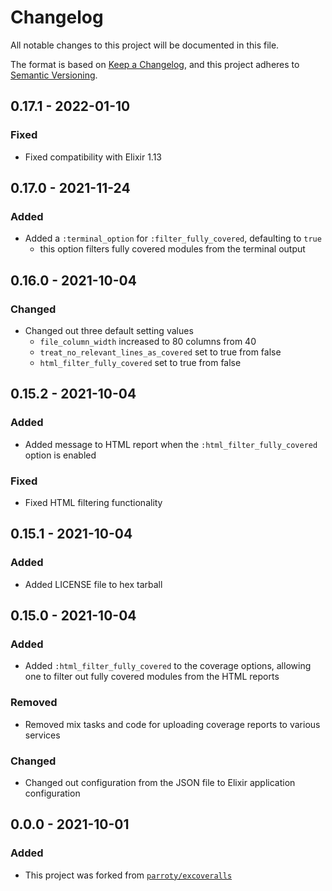 # Changelog

All notable changes to this project will be documented in this file.

The format is based on [Keep a
Changelog](https://keepachangelog.com/en/1.0.0/), and this project adheres to
[Semantic Versioning](https://semver.org/spec/v2.0.0.html).

## 0.17.1 - 2022-01-10

### Fixed

- Fixed compatibility with Elixir 1.13

## 0.17.0 - 2021-11-24

### Added

- Added a `:terminal_option` for `:filter_fully_covered`, defaulting to `true`
    - this option filters fully covered modules from the terminal output

## 0.16.0 - 2021-10-04

### Changed

- Changed out three default setting values
    - `file_column_width` increased to 80 columns from 40
    - `treat_no_relevant_lines_as_covered` set to true from false
    - `html_filter_fully_covered` set to true from false

## 0.15.2 - 2021-10-04

### Added

- Added message to HTML report when the `:html_filter_fully_covered` option
  is enabled

### Fixed

- Fixed HTML filtering functionality

## 0.15.1 - 2021-10-04

### Added

- Added LICENSE file to hex tarball

## 0.15.0 - 2021-10-04

### Added

- Added `:html_filter_fully_covered` to the coverage options, allowing one
  to filter out fully covered modules from the HTML reports

### Removed

- Removed mix tasks and code for uploading coverage reports to various
  services

### Changed

- Changed out configuration from the JSON file to Elixir application
  configuration

## 0.0.0 - 2021-10-01

### Added

- This project was forked from
  [`parroty/excoveralls`](https://github.com/parroty/excoveralls)
